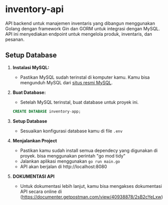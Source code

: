 # inventory-api

API backend untuk manajemen inventaris yang dibangun menggunakan Golang dengan framework Gin dan GORM untuk integrasi dengan MySQL. API ini menyediakan endpoint untuk mengelola produk, inventaris, dan pesanan.

## Setup Database

1. **Instalasi MySQL:**
   - Pastikan MySQL sudah terinstal di komputer kamu. Kamu bisa mengunduh MySQL dari [situs resmi MySQL](https://dev.mysql.com/downloads/installer/).
   
2. **Buat Database:**
   - Setelah MySQL terinstal, buat database untuk proyek ini.
   
   ```sql
   CREATE DATABASE inventory-app;

3. **Setup Database**
   - Sesuaikan konfigurasi database kamu di file `.env`
  
4. **Menjalankan Project**
   - Pastikan kamu sudah install semua dependecy yang digunakan di proyek. bisa menggunakan perintah "go mod tidy"
   - Jalankan aplikasi menggunakan `go run main.go`
   - API akan berjalan di http://localhost:8080


5. **DOKUMENTASI API**
   - Untuk dokumentasi lebih lanjut, kamu bisa mengakses dokumentasi API secara online di (https://documenter.getpostman.com/view/40938878/2sB2cYeLxw)
